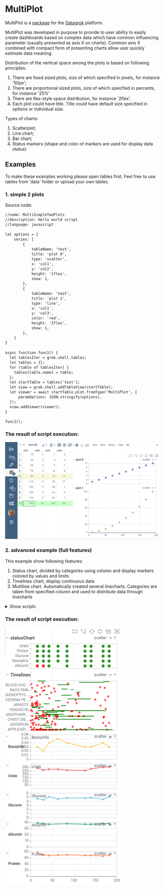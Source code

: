 # MultiPlot

MultiPlot is a [package](https://datagrok.ai/help/develop/develop#packages) for the [Datagrok](https://datagrok.ai) platform.

MultiPlot was developed in purpose to provide to user ability to easily create dashboards based on complex data which have common influencing parameter (usually presented as axis X on charts). Common axis X combined with compact form of presenting charts allow user quickly estimate data meaning.

Distribution of the vertical space among the plots is based on following principles:


1. There are fixed sized plots, size of which specified in pixels, for instance '50px';
2. There are proportional sized plots, size of which speicfied in percents, for instance '25%'
3. There are flex-style space distribution, for instance '2flex'.
4. Each plot could have title. Title could have default size specified in options or individual size.

Types of charts:
1. Scatterplot;
2. Line chart;
3. Bar chart;
4. Status markers (shape and color of markers are used for display data status)

## Examples

To make these examples working please open tables first. Feel free to use tables from 'data' folder or upload your own tables.

### 1. simple 2 plots

Source code:
```
//name: MultiSimpleTwoPlots
//description: Hello world script
//language: javascript

let options = {
    series: [
        {
            tableName: 'test',
            title: 'plot 0',
            type: 'scatter',
            x: 'col1',
            y: 'col2',
            height: '1flex',
            show: 1,
        },      
        {
            tableName: 'test',
            title: 'plot 1',
            type: 'line',
            x: 'col1',
            y: 'col3',
            color: 'red',
            height: '2flex',
            show: 1,
        },
    ]    
}

async function func1() {
  let tablesIter = grok.shell.tables;
  let tables = {};
  for (table of tablesIter) {
    tables[table.name] = table;
  };
  let startTable = tables['test'];
  let view = grok.shell.addTableView(startTable);
  let viewer = await startTable.plot.fromType('MultiPlot', {
      paramOptions: JSON.stringify(options),
  });
  view.addViewer(viewer);
}

func1();
```

### The result of script execution:

![image of script result](img/simple_2_plots.png?raw=true "The result")

### 2. advanced example (full features)

This example show following features:
1. Status chart, divided by categories using column and display markers colored by 
values and limits
2. Timelines chart, display continuous data
3. Multiline chart. Automatically created several linecharts. Categories are taken from specified column and used to distribute data through linecharts

<details>
  <summary>Show scriptc</summary>
  
```
//name: LoadMultiPlot
//description: Hello world script
//language: javascript

let options = {
  series: [
    {
      tableName: 'lb',
      title: 'statusChart',
      type: 'scatter',
      x: 'LBDY',
      y: 'LBTEST',
      // extraFields is an array to load into echart data arrays
      // all fields later combined into one array [x, y, extraFields]
      // user can address fields by index, for instance index 3 means field "LBORNRLO"
      extraFields: ['LBORRES', 'LBORNRLO', 'LBORNRHI'],
      yType: 'category',                // can be 'value' or 'category'
      statusChart: {
        valueField: 2,                  // index of field with test value
        splitByColumnName: 'LBTEST',    // column to get categories
        categories: ["Basophils", "Urate", "Glucose"], // fixed categories
        minField: 3,                    // min and max normal value 
        maxField: 4,                    // will be displayed with default color, otherwises "red"
        maxLimit: 5,                    // max number of categories
        alertColor: 'red',
      },
      markerShape: 'circle',
      height: '1flex',                  // height can be '30px', '20%', '3flex'
      show: 1,
    },

    // timeLines
    {
      tableName: 'ae',
      title: 'Timelines',
      type: 'timeLine',
      y: 'AETERM',                      // category column
      x: ['AESTDY', 'AEENDY'],          // [startTime, endTime]
      yType: 'category',
      color: 'red',                     // color of marker
      markerShape: 'circle',
      height: '2flex',
      show: 1,
    },

    // multi linechart 
    {
      tableName: 'lb',
      title: 'Multi Linechat',
      type: 'line',
      multi: true,
      x: 'LBDY',
      y: 'LBSTRESN',
      splitByColumnName: 'LBTEST',                    // get categories from this column
      categories: ["Basophils", "Urate", "Glucose"],  // fixed categories
      maxLimit: 5,                                    // max number of linecharts 
      yType: 'value',
      markerShape: 'square',
      height: '1flex',
      show: 1,
    },
  ]

}

let myId = '01-701-1146'
myId = '01-701-1015'
async function func1() {
  let tablesIter = grok.shell.tables;
  let tables = {}
  for (table of tablesIter) {
    tables[table.name] = table;
  }
  for (table of tablesIter) {
    if (table.name == 'lb') {
      table.filter.init(e => {
        let row = table.row(e);
        return row['USUBJID'] === myId;
      })
    } // lb
  } // tables

  let startTable = tables['lb']
  console.log(startTable)
  let view = grok.shell.addTableView(startTable);
  let viewer = await startTable.plot.fromType('MultiPlot', {
    paramOptions: JSON.stringify(options),
  })
  setTimeout((e) => {
    viewer.setOptions({
      testField1: 'testValue1',
    });
  }, 5000)
  view.addViewer(viewer);
}

func1();

```  

</details>

### The result of script execution:

![image of script result](img/full_plots_anim.gif?raw=true "The result")